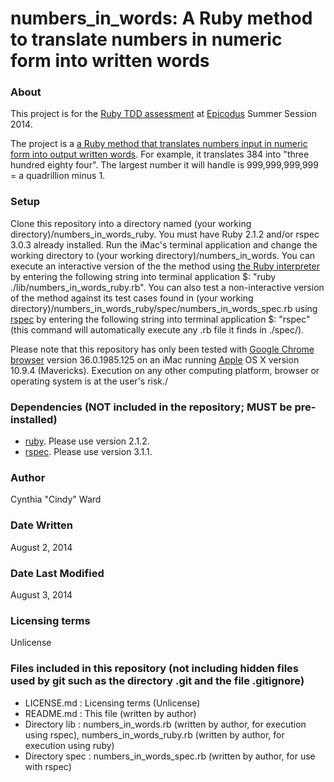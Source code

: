 numbers_in_words: A Ruby method to translate numbers in numeric form into written words
=======================

### About
This project is for the [Ruby TDD assessment](http://www.learnhowtoprogram.com/lessons/ruby-tdd-assessment) at [Epicodus](http://www.epicodus.com/) Summer Session 2014.

The project is a [a Ruby method that translates numbers input in numeric form into output written words](http://www.learnhowtoprogram.com/lessons/numbers-in-words-in-ruby). For example, it translates 384 into "three hundred eighty four". The largest number it will handle is 999,999,999,999 = a quadrillion minus 1.  

### Setup
Clone this repository into a directory named (your working directory)/numbers_in_words_ruby. You must have Ruby 2.1.2 and/or rspec 3.0.3 already installed. Run the iMac's terminal application and change the working directory to (your working directory)/numbers_in_words. You can execute an interactive version of the the method using [the Ruby interpreter](https://www.ruby-lang.org/en/downloads/) by entering the following string into terminal application $: "ruby ./lib/numbers_in_words_ruby.rb". You can also test a non-interactive version of the method against its test cases found in (your working directory)/numbers_in_words_ruby/spec/numbers_in_words_spec.rb using [rspec](https://rubygems.org/gems/rspec) by entering the following string into terminal application $: "rspec" (this command will automatically execute any .rb file it finds in ./spec/). 

Please note that this repository has only been tested with [Google Chrome browser](http://www.google.com/intl/en/chrome/browser) version 36.0.1985.125 on an iMac running [Apple](http://www.apple.com) OS X version 10.9.4 (Mavericks). Execution on any other computing platform, browser or operating system is at the user's risk./

### Dependencies (NOT included in the repository; MUST be pre-installed)
* [ruby](https://www.ruby-lang.org/en/downloads/). Please use version 2.1.2.
* [rspec](https://rubygems.org/gems/rspec). Please use version 3.1.1.

### Author
Cynthia "Cindy" Ward

### Date Written
August 2, 2014

### Date Last Modified
August 3, 2014

### Licensing terms
Unlicense

### Files included in this repository (not including hidden files used by git such as the directory .git and the file .gitignore)
* LICENSE.md : Licensing terms (Unlicense)
* README.md : This file (written by author)
* Directory lib : numbers_in_words.rb (written by author, for execution using rspec), numbers_in_words_ruby.rb (written by author, for execution using ruby)
* Directory spec : numbers_in_words_spec.rb (written by author, for use with rspec)
